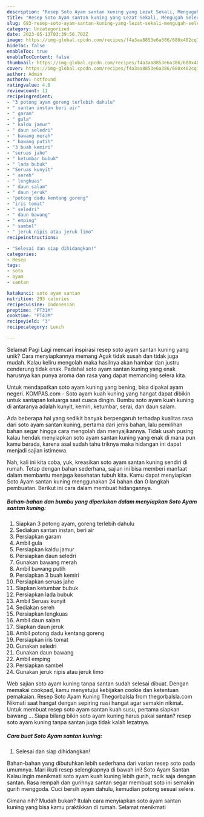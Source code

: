 ```yaml
---
description: "Resep Soto Ayam santan kuning yang Lezat Sekali, Mengugah Selera"
title: "Resep Soto Ayam santan kuning yang Lezat Sekali, Mengugah Selera"
slug: 683-resep-soto-ayam-santan-kuning-yang-lezat-sekali-mengugah-selera
category: Uncategorized
date: 2023-05-13T03:39:56.702Z
image: https://img-global.cpcdn.com/recipes/f4a3aa8853e6a386/680x482cq70/soto-ayam-santan-kuning-foto-resep-utama.jpg
hideToc: false
enableToc: true
enableTocContent: false
thumbnail: https://img-global.cpcdn.com/recipes/f4a3aa8853e6a386/680x482cq70/soto-ayam-santan-kuning-foto-resep-utama.jpg
cover: https://img-global.cpcdn.com/recipes/f4a3aa8853e6a386/680x482cq70/soto-ayam-santan-kuning-foto-resep-utama.jpg
author: Admin
authorAv: notfound
ratingvalue: 4.8
reviewcount: 11
recipeingredient:
- "3 potong ayam goreng terlebih dahulu"
- " santan instan beri air"
- " garam"
- " gula"
- " kaldu jamur"
- " daun seledri"
- " bawang merah"
- " bawang putih"
- "3 buah kemiri"
- "seruas jahe"
- " ketumbar bubuk"
- " lada bubuk"
- "Seruas kunyit"
- " sereh"
- " lengkuas"
- " daun salam"
- " daun jeruk"
- "potong dadu kentang goreng"
- "iris tomat"
- " seledri"
- " daun bawang"
- " emping"
- " sambel"
- " jeruk nipis atau jeruk limo"
recipeinstructions:

- "Selesai dan siap dihidangkan!"
categories:
- Resep
tags:
- soto
- ayam
- santan

katakunci: soto ayam santan 
nutrition: 293 calories
recipecuisine: Indonesian
preptime: "PT31M"
cooktime: "PT43M"
recipeyield: "3"
recipecategory: Lunch

---
```



Selamat Pagi Lagi mencari inspirasi resep soto ayam santan kuning yang unik? Cara menyiapkannya memang Agak tidak susah dan tidak juga mudah. Kalau keliru mengolah maka hasilnya akan hambar dan justru cenderung tidak enak. Padahal soto ayam santan kuning yang enak harusnya kan punya aroma dan rasa yang dapat memancing selera kita.


Untuk mendapatkan soto ayam kuning yang bening, bisa dipakai ayam negeri. KOMPAS.com - Soto ayam kuah kuning yang hangat dapat dibikin untuk santapan keluarga saat cuaca dingin. Bumbu soto ayam kuah kuning di antaranya adalah kunyit, kemiri, ketumbar, serai, dan daun salam.

Ada beberapa hal yang sedikit banyak berpengaruh terhadap kualitas rasa dari soto ayam santan kuning, pertama dari jenis bahan, lalu pemilihan bahan segar hingga cara mengolah dan menyajikannya. Tidak usah pusing kalau hendak menyiapkan soto ayam santan kuning yang enak di mana pun kamu berada, karena asal sudah tahu triknya maka hidangan ini dapat menjadi sajian istimewa.


Nah, kali ini kita coba, yuk, kreasikan soto ayam santan kuning sendiri di rumah. Tetap dengan bahan sederhana, sajian ini bisa memberi manfaat dalam membantu menjaga kesehatan tubuh kita. Kamu dapat menyiapkan Soto Ayam santan kuning menggunakan 24 bahan dan 0 langkah pembuatan. Berikut ini cara dalam membuat hidangannya.

<!--inarticleads1-->

##### Bahan-bahan dan bumbu yang diperlukan dalam menyiapkan Soto Ayam santan kuning:

1. Siapkan 3 potong ayam, goreng terlebih dahulu
1. Sediakan  santan instan, beri air
1. Persiapkan  garam
1. Ambil  gula
1. Persiapkan  kaldu jamur
1. Persiapkan  daun seledri
1. Gunakan  bawang merah
1. Ambil  bawang putih
1. Persiapkan 3 buah kemiri
1. Persiapkan seruas jahe
1. Siapkan  ketumbar bubuk
1. Persiapkan  lada bubuk
1. Ambil Seruas kunyit
1. Sediakan  sereh
1. Persiapkan  lengkuas
1. Ambil  daun salam
1. Siapkan  daun jeruk
1. Ambil potong dadu kentang goreng
1. Persiapkan iris tomat
1. Gunakan  seledri
1. Gunakan  daun bawang
1. Ambil  emping
1. Persiapkan  sambel
1. Gunakan  jeruk nipis atau jeruk limo


Web sajian soto ayam kuning tanpa santan sudah selesai dibuat. Dengan memakai cookpad, kamu menyetujui kebijakan cookie dan ketentuan pemakaian. Resep Soto Ayam Kuning Thegorbalsla from thegorbalsla.com Nikmati saat hangat dengan sepiring nasi hangat agar semakin nikmat. Untuk membuat resep soto ayam santan kuah susu, pertama siapkan bawang … Siapa bilang bikin soto ayam kuning harus pakai santan? resep soto ayam kuning tanpa santan juga tidak kalah lezatnya. 

<!--inarticleads2-->

##### Cara buat Soto Ayam santan kuning:


1. Selesai dan siap dihidangkan!

Bahan-bahan yang dibutuhkan lebih sederhana dari varian resep soto pada umumnya. Mari ikuti resep selengkapnya di bawah ini! Soto Ayam Santan Kalau ingin menikmati soto ayam kuah kuning lebih gurih, racik saja dengan santan. Rasa rempah dan gurihnya santan segar membuat soto ini semakin gurih menggoda. Cuci bersih ayam dahulu, kemudian potong sesuai selera. 

Gimana nih? Mudah bukan? Itulah cara menyiapkan soto ayam santan kuning yang bisa kamu praktikkan di rumah. Selamat menikmati
